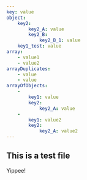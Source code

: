 ```yaml
---
key: value
object:
    key2:
        key2_A: value
        key2_B:
            key2_B_1: value
    key1_test: value
array:
    - value1
    - value2
arrayDuplicates:
    - value
    - value
arrayOfObjects:
    -
        key1: value
        key2:
            key2_A: value
    -
        key1: value2
        key2:
            key2_A: value2
---
```

## This is a test file
Yippee!
